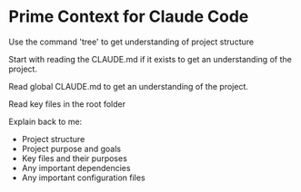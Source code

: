 # Prime Context for Claude Code

Use the command 'tree' to get understanding of project structure

Start with reading the CLAUDE.md if it exists to get an understanding of the project.

Read global CLAUDE.md to get an understanding of the project.

Read key files in the root folder



Explain back to me:

* Project structure
* Project purpose and goals
* Key files and their purposes
* Any important dependencies
* Any important configuration files
